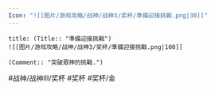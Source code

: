 ```yaml
---
Icon: "![[图片/游戏攻略/战神/战神3/奖杯/準備迎接挑戰.png|30]]"
---
```

```ad-common-gold-trophy
title: (Title:: "準備迎接挑戰")
![[图片/游戏攻略/战神/战神3/奖杯/準備迎接挑戰.png|100]]

(Comment:: "突破眾神的挑戰.")
```

#战神/战神III/奖杯 #奖杯 #奖杯/金
